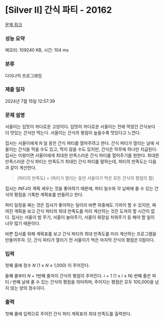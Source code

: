 # [Silver II] 간식 파티 - 20162 

[문제 링크](https://www.acmicpc.net/problem/20162) 

### 성능 요약

메모리: 109240 KB, 시간: 104 ms

### 분류

다이나믹 프로그래밍

### 제출 일자

2024년 7월 15일 12:57:39

### 문제 설명

<p>서울이는 입맛이 까다로운 고양이다. 입맛이 까다로운 서울이는 전에 먹었던 간식보다 더 맛있는 간식만 먹는다. 서울이는 간식의 평점이 높을수록 맛있다고 느낀다.</p>

<p>집사는 서울이에게 <em>N </em>일 동안 간식 파티를 열어주려고 한다. 간식 파티가 열리는 날에 서울이는 간식을 먹을 수도 있고, 먹지 않을 수도 있지만, 간식은 하루에 하나만 지급된다. 집사는 이왕이면 서울이에게 최대한 만족스러운 간식 파티를 열어주기를 원한다. 최대한 만족스러운 간식 파티는 만족도가 최대인 간식 파티를 말하는데, 파티의 만족도는 다음과 같이 계산한다.</p>

<blockquote>
<p>(파티의 만족도) = (파티가 열리는 동안 서울이가 먹은 모든 간식의 평점의 합)</p>
</blockquote>

<p>집사는 INFJ라 계획 세우는 것을 좋아하기 때문에, 파티 일수와 각 날짜에 줄 수 있는 간식의 평점을 기록한 계획표를 만들려고 한다.</p>

<p>파티 일정을 짜는 것은 집사가 좋아하는 일이라 바쁜 와중에도 기꺼이 할 수 있지만, 짜여진 계획을 보고 간식 파티의 최대 만족도를 미리 계산하는 것은 도저히 할 시간이 없다. 집사는 서울이 밥 주기, 서울이 놀아주기, 서울이 화장실 치워주기 등 해야 할 일이 너무 많기 때문이다.</p>

<p>바쁜 집사를 위해 계획표를 보고 간식 파티의 최대 만족도를 미리 계산하는 프로그램을 만들어주자. 단, 간식 파티가 열리기 전 서울이가 먹은 마지막 간식의 평점은 0점이다.</p>

### 입력 

 <p>첫째 줄에 정수 <em>N</em> (1 ≤ <em>N</em> ≤ 1,000) 이 주어진다.</p>

<p>둘째 줄부터 <em>N </em>+ 1번째 줄까지 간식의 평점이 주어진다. <em>i </em>+ 1 (1 ≤ <em>i</em> ≤ <em>N</em>) 번째 줄은 파티<em> i </em>번째 날에 줄 수 있는 간식의 평점을 의미하며, 주어지는 평점은 모두 100,000을 넘지 않는 양의 정수이다.</p>

### 출력 

 <p>첫째 줄에 입력으로 주어진 간식 파티 계획표의 최대 만족도를 출력한다.</p>

